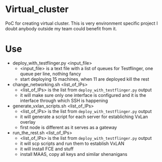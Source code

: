 # Virtual_cluster

PoC for creating virtual cluster. This is very environment specific project I doubt anybody outside my team could benefit from it.

# Use

- deploy_with_testflinger.py <input_file>
  - <input_file> is a text file with a list of queues for Testflinger, one queue per line, nothing fancy
  - start deploying 15 machines, when 11 are deployed kill the rest
- change_networking.sh <list_of_IPs>
  - <list_of_IPs> is the list from `deploy_with_testflinger.py` output
  - it will make sure only one interface is configured and it is the interface through which SSH is happening
- generate_vxlan_scripts.sh <list_of_IPs>
  - <list_of_IPs> is the list from `deploy_with_testflinger.py` output
  - it will generate a script for each server for establiching VxLan overlay
  - first node is different as it serves as a gateway
- run_the_rest.sh <list_of_IPs>
  - <list_of_IPs> is the list from `deploy_with_testflinger.py` output
  - it will scp scripts and run them to establish VxLAN
  - it will install FCE and stuff
  - install MAAS, copy all keys and similar shenanigans
